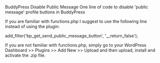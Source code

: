 BuddyPress Disable Public Message
One line of code to disable 'public message' profile buttons in BuddyPress

If you are familiar with functions.php I suggest to use the following line instead of using the plugin:

add_filter('bp_get_send_public_message_button', '__return_false');

If you are not familiar with functions.php, simply go to your WordPress Dashboard >> Plugins >> Add New >> Upload and then upload, install and activate the .zip file.
